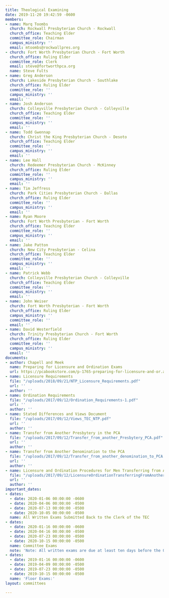 ```yaml
---
title: Theological Examining
date: 2019-11-20 19:42:59 -0600
members:
- name: Marq Toombs
  church: Rockwall Presbyterian Church - Rockwall
  church_office: Teaching Elder
  committee_role: Chairman
  campus_ministry: ''
  email: mtoombs@rockwallpres.org
- church: Fort Worth Presbyterian Church - Fort Worth
  church_office: Ruling Elder
  committee_role: Clerk
  email: steve@fortworthpca.org
  name: Steve Fults
- name: Greg Anderson
  church: Lakeside Presbyterian Church - Southlake
  church_office: Ruling Elder
  committee_role: ''
  campus_ministry: ''
  email: ''
- name: Josh Anderson
  church: Colleyville Presbyterian Church - Colleyville
  church_office: Teaching Elder
  committee_role: ''
  campus_ministry: ''
  email: ''
- name: Todd Gwennap
  church: Christ the King Presbyterian Church - Desoto
  church_office: Teaching Elder
  committee_role: ''
  campus_ministry: ''
  email: ''
- name: Lee Hall
  church: Redeemer Presbyterian Church - McKinney
  church_office: Ruling Elder
  committee_role: ''
  campus_ministry: ''
  email: ''
- name: Tim Jeffress
  church: Park Cities Presbyterian Church - Dallas
  church_office: Ruling Elder
  committee_role: ''
  campus_ministry: ''
  email: ''
- name: Ryan Moore
  church: Fort Worth Presbyterian - Fort Worth
  church_office: Teaching Elder
  committee_role: ''
  campus_ministry: ''
  email: ''
- name: Jake Patton
  church: New City Presbyterian - Celina
  church_office: Teaching Elder
  committee_role: ''
  campus_ministry: ''
  email: ''
- name: Patrick Webb
  church: Colleyville Presbyterian Church - Colleyville
  church_office: Teaching Elder
  committee_role: ''
  campus_ministry: ''
  email: ''
- name: John Weiser
  church: Fort Worth Presbyterian - Fort Worth
  church_office: Ruling Elder
  campus_ministry: ''
  committee_role: ''
  email: ''
- name: David Westerfield
  church: Trinity Presbyterian Church - Fort Worth
  church_office: Ruling Elder
  committee_role: ''
  campus_ministry: ''
  email: ''
documents:
- author: Chapell and Meek
  name: Preparing for Licensure and Ordination Exams
  url: https://pcabookstore.com/p-1765-preparing-for-licensure-and-or.aspx
- name: Licensure Requirements
  file: "/uploads/2018/09/21/NTP_Licensure_Requirements.pdf"
  url: ''
  author: ''
- name: Ordination Requirements
  file: "/uploads/2017/09/12/Ordination_Requirements-1.pdf"
  url: ''
  author: ''
- name: Stated Differences and Views Document
  file: "/uploads/2017/09/12/Views_TEC_NTP.pdf"
  url: ''
  author: ''
- name: Transfer from Another Presbytery in the PCA
  file: "/uploads/2017/09/12/Transfer_from_another_Presbytery_PCA.pdf"
  url: ''
  author: ''
- name: Transfer from Another Denomination to the PCA
  file: "/uploads/2017/09/12/Transfer_from_another_denomination_to_PCA.pdf"
  url: ''
  author: ''
- name: Licensure and Ordination Procedures for Men Transferring from Another Denomination
  file: "/uploads/2017/09/12/LicensureOrdinationTransferringFromAnotherDenomination.pdf"
  url: ''
  author: ''
important_dates:
- dates:
  - date: 2020-01-06 00:00:00 -0600
  - date: 2020-04-06 00:00:00 -0500
  - date: 2020-07-13 00:00:00 -0500
  - date: 2020-10-05 00:00:00 -0500
  name: All Written Exams Submitted Back to the Clerk of the TEC
- dates:
  - date: 2020-01-16 00:00:00 -0600
  - date: 2020-04-16 00:00:00 -0500
  - date: 2020-07-23 00:00:00 -0500
  - date: 2020-10-15 00:00:00 -0500
  name: Committee Exams
  note: 'Note: All written exams are due at least ten days before the Oral exam dates.'
- dates:
  - date: 2019-01-16 00:00:00 -0600
  - date: 2019-04-09 00:00:00 -0500
  - date: 2019-07-23 00:00:00 -0500
  - date: 2019-10-15 00:00:00 -0500
  name: 'Floor Exams:'
layout: committees

---
```


